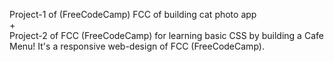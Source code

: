 Project-1 of (FreeCodeCamp) FCC of building cat photo app 
<br>
+ 
<br>
Project-2 of FCC (FreeCodeCamp) for learning basic CSS by building a Cafe Menu! It's a responsive web-design of FCC (FreeCodeCamp).
